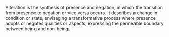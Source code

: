 
Alteration is the synthesis of presence and negation, in which the transition from presence to negation or vice versa occurs. It describes a change in condition or state, envisaging a transformative process where presence adopts or negates qualities or aspects, expressing the permeable boundary between being and non-being.

